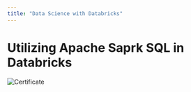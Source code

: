 ```yaml
---
title: "Data Science with Databricks"
---
```


# Utilizing Apache Saprk SQL in Databricks 

![Certificate](https://raw.githubusercontent.com/vineet-kumar-tennessee/vineet.github.io/master/images/c2.png)

